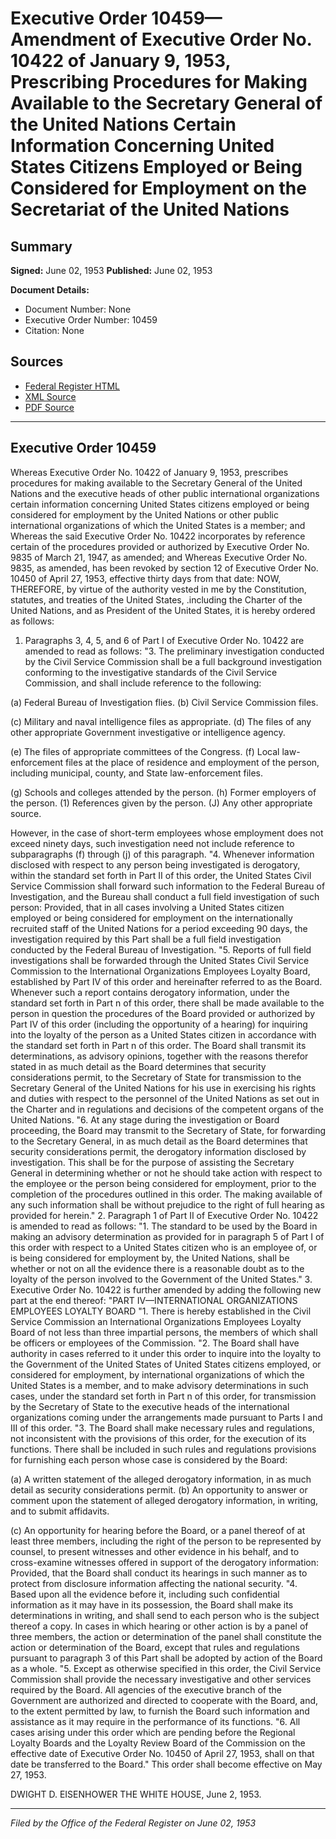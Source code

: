 # Executive Order 10459—Amendment of Executive Order No. 10422 of January 9, 1953, Prescribing Procedures for Making Available to the Secretary General of the United Nations Certain Information Concerning United States Citizens Employed or Being Considered for Employment on the Secretariat of the United Nations

## Summary

**Signed:** June 02, 1953
**Published:** June 02, 1953

**Document Details:**
- Document Number: None
- Executive Order Number: 10459
- Citation: None

## Sources
- [Federal Register HTML](https://www.presidency.ucsb.edu/documents/executive-order-10459-amendment-executive-order-no-10422-january-9-1953-prescribing)
- [XML Source](None)
- [PDF Source](None)

---

## Executive Order 10459

Whereas Executive Order No. 10422 of January 9, 1953, prescribes procedures for making available to the Secretary General of the United Nations and the executive heads of other public international organizations certain information concerning United States citizens employed or being considered for employment by the United Nations or other public international organizations of which the United States is a member; and
Whereas the said Executive Order No. 10422 incorporates by reference certain of the procedures provided or authorized by Executive Order No. 9835 of March 21, 1947, as amended; and
Whereas Executive Order No. 9835, as amended, has been revoked by section 12 of Executive Order No. 10450 of April 27, 1953, effective thirty days from that date:
NOW, THEREFORE, by virtue of the authority vested in me by the Constitution, statutes, and treaties of the United States, .including the Charter of the United Nations, and as President of the United States, it is hereby ordered as follows:
1. Paragraphs 3, 4, 5, and 6 of Part I of Executive Order No. 10422 are amended to read as follows:
"3. The preliminary investigation conducted by the Civil Service Commission shall be a full background investigation conforming to the investigative standards of the Civil Service Commission, and shall include reference to the following:

(a) Federal Bureau of Investigation flies.
(b) Civil Service Commission files.

(c) Military and naval intelligence files as appropriate.
(d) The files of any other appropriate Government investigative or intelligence agency.

(e) The files of appropriate committees of the Congress.
(f) Local law-enforcement files at the place of residence and employment of the person, including municipal, county, and State law-enforcement files.

(g) Schools and colleges attended by the person.
(h) Former employers of the person. (1) References given by the person. (J) Any other appropriate source.

However, in the case of short-term employees whose employment does not exceed ninety days, such investigation need not include reference to subparagraphs (f) through (j) of this paragraph.
"4. Whenever information disclosed with respect to any person being investigated is derogatory, within the standard set forth in Part II of this order, the United States Civil Service Commission shall forward such information to the Federal Bureau of Investigation, and the Bureau shall conduct a full field investigation of such person: Provided, that in all cases involving a United States citizen employed or being considered for employment on the internationally recruited staff of the United Nations for a period exceeding 90 days, the investigation required by this Part shall be a full field investigation conducted by the Federal Bureau of Investigation.
"5. Reports of full field investigations shall be forwarded through the United States Civil Service Commission to the International Organizations Employees Loyalty Board, established by Part IV of this order and hereinafter referred to as the Board. Whenever such a report contains derogatory information, under the standard set forth in Part n of this order, there shall be made available to the person in question the procedures of the Board provided or authorized by Part IV of this order (including the opportunity of a hearing) for inquiring into the loyalty of the person as a United States citizen in accordance with the standard set forth in Part n of this order. The Board shall transmit its determinations, as advisory opinions, together with the reasons therefor stated in as much detail as the Board determines that security considerations permit, to the Secretary of State for transmission to the Secretary General of the United Nations for his use in exercising his rights and duties with respect to the personnel of the United Nations as set out in the Charter and in regulations and decisions of the competent organs of the United Nations.
"6. At any stage during the investigation or Board proceeding, the Board may transmit to the Secretary of State, for forwarding to the Secretary General, in as much detail as the Board determines that security considerations permit, the derogatory information disclosed by investigation. This shall be for the purpose of assisting the Secretary General in determining whether or not he should take action with respect to the employee or the person being considered for employment, prior to the completion of the procedures outlined in this order. The making available of any such information shall be without prejudice to the right of full hearing as provided for herein."
2. Paragraph 1 of Part II of Executive Order No. 10422 is amended to read as follows:
"1. The standard to be used by the Board in making an advisory determination as provided for in paragraph 5 of Part I of this order with respect to a United States citizen who is an employee of, or is being considered for employment by, the United Nations, shall be whether or not on all the evidence there is a reasonable doubt as to the loyalty of the person involved to the Government of the United States."
3. Executive Order No. 10422 is further amended by adding the following new part at the end thereof:
"PART IV—INTERNATIONAL ORGANIZATIONS EMPLOYEES LOYALTY BOARD
"1. There is hereby established in the Civil Service Commission an International Organizations Employees Loyalty Board of not less than three impartial persons, the members of which shall be officers or employees of the Commission.
"2. The Board shall have authority in cases referred to it under this order to inquire into the loyalty to the Government of the United States of United States citizens employed, or considered for employment, by international organizations of which the United States is a member, and to make advisory determinations in such cases, under the standard set forth in Part n of this order, for transmission by the Secretary of State to the executive heads of the international organizations coming under the arrangements made pursuant to Parts I and III of this order.
"3. The Board shall make necessary rules and regulations, not inconsistent with the provisions of this order, for the execution of its functions. There shall be included in such rules and regulations provisions for furnishing each person whose case is considered by the Board:

(a) A written statement of the alleged derogatory information, in as much detail as security considerations permit.
(b) An opportunity to answer or comment upon the statement of alleged derogatory information, in writing, and to submit affidavits.

(c) An opportunity for hearing before the Board, or a panel thereof of at least three members, including the right of the person to be represented by counsel, to present witnesses and other evidence in his behalf, and to cross-examine witnesses offered in support of the derogatory information: Provided, that the Board shall conduct its hearings in such manner as to protect from disclosure information affecting the national security.
"4. Based upon all the evidence before it, including such confidential information as it may have in its possession, the Board shall make its determinations in writing, and shall send to each person who is the subject thereof a copy. In cases in which hearing or other action is by a panel of three members, the action or determination of the panel shall constitute the action or determination of the Board, except that rules and regulations pursuant to paragraph 3 of this Part shall be adopted by action of the Board as a whole.
"5. Except as otherwise specified in this order, the Civil Service Commission shall provide the necessary investigative and other services required by the Board. All agencies of the executive branch of the Government are authorized and directed to cooperate with the Board, and, to the extent permitted by law, to furnish the Board such information and assistance as it may require in the performance of its functions.
"6. All cases arising under this order which are pending before the Regional Loyalty Boards and the Loyalty Review Board of the Commission on the effective date of Executive Order No. 10450 of April 27, 1953, shall on that date be transferred to the Board."
This order shall become effective on May 27, 1953.

DWIGHT D. EISENHOWER
THE WHITE HOUSE,
June 2, 1953.

---

*Filed by the Office of the Federal Register on June 02, 1953*
